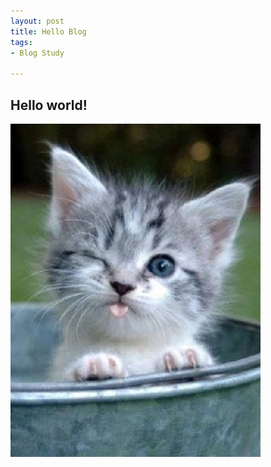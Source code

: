 ```yaml
---
layout: post
title: Hello Blog
tags: 
- Blog Study

---
```

## Hello world!

![alt text](../images/2017-03-20/cute_cat.jpg)

